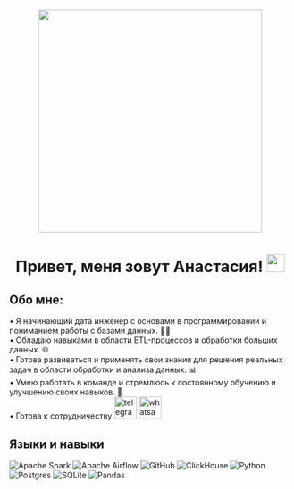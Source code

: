 <h1 align="center"><img src="https://github.com/user-attachments/assets/ec5b995f-7c32-4550-b080-4e78c447d293" height="400"/></h1>


<h1 align="center"> Привет, меня зовут Анастасия!  
<img src="https://github.com/blackcater/blackcater/raw/main/images/Hi.gif" height="32"/></h1>

## Обо мне:  
 • Я начинающий дата инженер с основами в программировании и пониманием работы с базами данных. :woman_technologist:	  
 • Обладаю навыками в области ETL-процессов и обработки больших данных. :globe_with_meridians:   
 • Готова развиваться и применять свои знания для решения реальных задач в области обработки и анализа данных. :bar_chart:   
 • Умею работать в команде и стремлюсь к постоянному обучению и улучшению своих навыков. :couple:   
 • Готова к сотрудничеству  [<img src='https://cdn.jsdelivr.net/npm/simple-icons@3.0.1/icons/telegram.svg' alt='telegram' height='40'>](@pulatovaam)  [<img src='https://cdn.jsdelivr.net/npm/simple-icons@3.0.1/icons/whatsapp.svg' alt='whatsapp' height='40'>](+79165719234)    



 ## Языки и навыки
 
![Apache Spark](https://img.shields.io/badge/Apache%20Spark-FDEE21?style=flat-square&logo=apachespark&logoColor=black)
![Apache Airflow](https://img.shields.io/badge/Apache%20Airflow-017CEE?style=for-the-badge&logo=Apache%20Airflow&logoColor=white)
![GitHub](https://img.shields.io/badge/github-%23121011.svg?style=for-the-badge&logo=github&logoColor=white)
![ClickHouse](https://img.shields.io/badge/ClickHouse-FFCC01?style=for-the-badge&logo=clickhouse&logoColor=white)
![Python](https://img.shields.io/badge/python-3670A0?style=for-the-badge&logo=python&logoColor=ffdd54)
![Postgres](https://img.shields.io/badge/postgres-%23316192.svg?style=for-the-badge&logo=postgresql&logoColor=white)
![SQLite](https://img.shields.io/badge/sqlite-%2307405e.svg?style=for-the-badge&logo=sqlite&logoColor=white)
![Pandas](https://img.shields.io/badge/pandas-%23150458.svg?style=for-the-badge&logo=pandas&logoColor=white)



